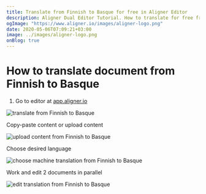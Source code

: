 ```yaml
---
title: Translate from Finnish to Basque for free in Aligner Editor
description: Aligner Dual Editor Tutorial. How to translate for free from Finnish to Basque. Aligner is multilingual document management platform. 
ogImage: "https://www.aligner.io/images/aligner-logo.png"
date: 2020-05-06T07:09:21+03:00
image: ../images/aligner-logo.png
onBlog: true
---
```


# How to translate document from Finnish to Basque

1. Go to editor at [app.aligner.io](https://app.aligner.io "Aligner App web page")

![translate from Finnish to Basque](../aligner-blank-editor.png "translate from Finnish to Basque")

Copy-paste content or upload content

![upload content from Finnish to Basque](../aligner-uploaded-document.png "upload content from Finnish to Basque")

Choose desired language

![choose machine translation from Finnish to Basque](../aligner-language-dropdown.png "choose machine translation from Finnish to Basque")

Work and edit 2 documents in parallel

![edit translation from Finnish to Basque](../aligner-double-sitded-editor.png "edit translation from Finnish to Basque")

